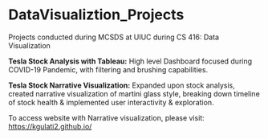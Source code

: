 # DataVisualiztion_Projects
Projects conducted during MCSDS at UIUC during CS 416: Data Visualization


**Tesla Stock Analysis with Tableau:** High level Dashboard focused during COVID-19 Pandemic, with filtering and brushing capabilities.

**Tesla Stock Narrative Visualization:** Expanded upon stock analysis, created narrative visualization of martini glass style, breaking down timeline of stock health & implemented user interactivity & exploration.

To access website with Narrative visualization, please visit: https://kgulati2.github.io/
